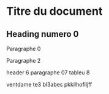 # Titre du document

## Heading numero 0

Paragraphe 0

Paragraphe 2


header 6
paragraphe 07
tableu 8

ventdame te3 bl3abes
pkkilhofiljff
